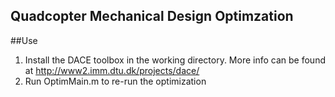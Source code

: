 ## Quadcopter Mechanical Design Optimzation 

##Use 
1. Install the DACE toolbox in the working directory. More info can be found at http://www2.imm.dtu.dk/projects/dace/ 
2. Run OptimMain.m to re-run the optimization 
